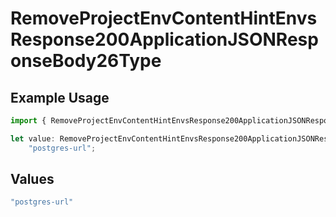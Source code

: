 # RemoveProjectEnvContentHintEnvsResponse200ApplicationJSONResponseBody26Type

## Example Usage

```typescript
import { RemoveProjectEnvContentHintEnvsResponse200ApplicationJSONResponseBody26Type } from "@vercel/sdk/models/operations";

let value: RemoveProjectEnvContentHintEnvsResponse200ApplicationJSONResponseBody26Type =
    "postgres-url";
```

## Values

```typescript
"postgres-url"
```